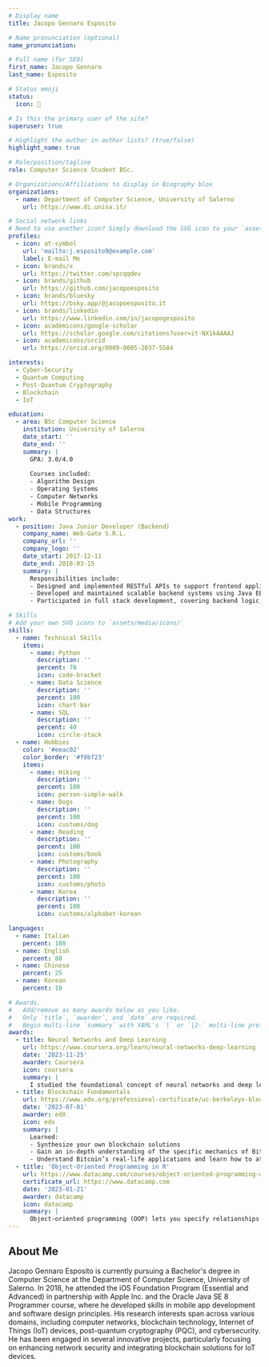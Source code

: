 ```yaml
---
# Display name
title: Jacopo Gennaro Esposito

# Name pronunciation (optional)
name_pronunciation: 

# Full name (for SEO)
first_name: Jacopo Gennaro
last_name: Esposito

# Status emoji
status:
  icon: 🌋

# Is this the primary user of the site?
superuser: true

# Highlight the author in author lists? (true/false)
highlight_name: true

# Role/position/tagline
role: Computer Science Student BSc.

# Organizations/Affiliations to display in Biography blox
organizations:
  - name: Department of Computer Science, University of Salerno
    url: https://www.di.unisa.it/

# Social network links
# Need to use another icon? Simply download the SVG icon to your `assets/media/icons/` folder.
profiles:
  - icon: at-symbol
    url: 'mailto:j.esposito9@example.com'
    label: E-mail Me
  - icon: brands/x
    url: https://twitter.com/spcqqdev
  - icon: brands/github
    url: https://github.com/jacopoesposito
  - icon: brands/bluesky
    url: https://bsky.app/@jacopoesposito.it
  - icon: brands/linkedin
    url: https://www.linkedin.com/in/jacopogesposito
  - icon: academicons/google-scholar
    url: https://scholar.google.com/citations?user=it-NX1kAAAAJ
  - icon: academicons/orcid
    url: https://orcid.org/0009-0005-2037-5584

interests:
  - Cyber-Security
  - Quantum Computing 
  - Post-Quantum Cryptography 
  - Blockchain 
  - IoT

education:
  - area: BSc Computer Science
    institution: University of Salerno
    date_start: ''
    date_end: ''
    summary: |
      GPA: 3.0/4.0
      
      Courses included:
      - Algorithm Design
      - Operating Systems
      - Computer Networks 
      - Mobile Programming 
      - Data Structures 
work:
  - position: Java Junior Developer (Backend)
    company_name: Web-Gate S.R.L.
    company_url: ''
    company_logo: ''
    date_start: 2017-12-11
    date_end: 2018-03-15
    summary: |
      Responsibilities include:
      - Designed and implemented RESTful APIs to support frontend applications and third-party integrations.
      - Developed and maintained scalable backend systems using Java EE and related enterprise technologies.
      - Participated in full stack development, covering backend logic, API layers, and frontend interfacing.

# Skills
# Add your own SVG icons to `assets/media/icons/`
skills:
  - name: Technical Skills
    items:
      - name: Python
        description: ''
        percent: 70
        icon: code-bracket
      - name: Data Science
        description: ''
        percent: 100
        icon: chart-bar
      - name: SQL
        description: ''
        percent: 40
        icon: circle-stack
  - name: Hobbies
    color: '#eeac02'
    color_border: '#f0bf23'
    items:
      - name: Hiking
        description: ''
        percent: 100
        icon: person-simple-walk
      - name: Dogs
        description: ''
        percent: 100
        icon: customs/dog
      - name: Reading 
        description: ''
        percent: 100
        icon: customs/book
      - name: Photography
        description: ''
        percent: 100
        icon: customs/photo
      - name: Korea 
        description: ''
        percent: 100
        icon: customs/alphabet-korean

languages:
  - name: Italian
    percent: 100
  - name: English
    percent: 80
  - name: Chinese
    percent: 25
  - name: Korean
    percent: 10

# Awards.
#   Add/remove as many awards below as you like.
#   Only `title`, `awarder`, and `date` are required.
#   Begin multi-line `summary` with YAML's `|` or `|2-` multi-line prefix and indent 2 spaces below.
awards:
  - title: Neural Networks and Deep Learning
    url: https://www.coursera.org/learn/neural-networks-deep-learning
    date: '2023-11-25'
    awarder: Coursera
    icon: coursera
    summary: |
      I studied the foundational concept of neural networks and deep learning. By the end, I was familiar with the significant technological trends driving the rise of deep learning; build, train, and apply fully connected deep neural networks; implement efficient (vectorized) neural networks; identify key parameters in a neural network’s architecture; and apply deep learning to your own applications.
  - title: Blockchain Fundamentals
    url: https://www.edx.org/professional-certificate/uc-berkeleyx-blockchain-fundamentals
    date: '2023-07-01'
    awarder: edX
    icon: edx
    summary: |
      Learned:
      - Synthesize your own blockchain solutions
      - Gain an in-depth understanding of the specific mechanics of Bitcoin
      - Understand Bitcoin’s real-life applications and learn how to attack and destroy Bitcoin, Ethereum, smart contracts and Dapps, and alternatives to Bitcoin’s Proof-of-Work consensus algorithm
  - title: 'Object-Oriented Programming in R'
    url: https://www.datacamp.com/courses/object-oriented-programming-with-s3-and-r6-in-r
    certificate_url: https://www.datacamp.com
    date: '2023-01-21'
    awarder: datacamp
    icon: datacamp
    summary: |
      Object-oriented programming (OOP) lets you specify relationships between functions and the objects that they can act on, helping you manage complexity in your code. This is an intermediate level course, providing an introduction to OOP, using the S3 and R6 systems. S3 is a great day-to-day R programming tool that simplifies some of the functions that you write. R6 is especially useful for industry-specific analyses, working with web APIs, and building GUIs.
---
```


## About Me

Jacopo Gennaro Esposito is currently pursuing a Bachelor's degree in Computer Science at the Department of Computer Science, University of Salerno. In 2018, he attended the iOS Foundation Program (Essential and Advanced) in partnership with Apple Inc. and the Oracle Java SE 8 Programmer course, where he developed skills in mobile app development and software design principles. His research interests span across various domains, including computer networks, blockchain technology, Internet of Things (IoT) devices, post-quantum cryptography (PQC), and cybersecurity. He has been engaged in several innovative projects, particularly focusing on enhancing network security and integrating blockchain solutions for IoT devices.